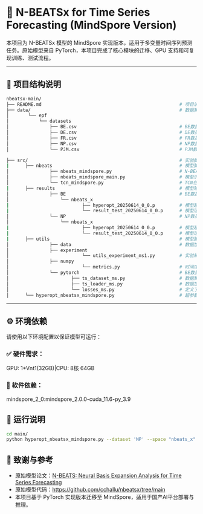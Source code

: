 # 🧠 N-BEATSx for Time Series Forecasting (MindSpore Version)

本项目为 N-BEATSx 模型的 MindSpore 实现版本，适用于多变量时间序列预测任务。原始模型来自 PyTorch，本项目完成了核心模块的迁移、GPU 支持和可复现训练、测试流程。

---

## 📁 项目结构说明

```bash
nbeatsx-main/
├── README.md                                                   # 项目说明文档（当前文件）
├── data/                                                       # 数据集文件目录
│       └── epf                
│           └── datasets                
│               ├── BE.csv                                      # BE数据集
│               ├── DE.csv                                      # DE数据集
│               ├── FR.csv                                      # FR数据集
│               ├── NP.csv                                      # NP数据集
│               └── PJM.csv                                     # PJM数据集

├── src/                                                        # 实验脚本目录
|      ├── nbeats                                               # 模型脚本目录
│               ├── nbeats_mindspore.py                         # N-BEATS 模型的 MindSpore 实现（核心结构模块）  
│               ├── nbeats_mindspore_main.py                    # 模型训练/预测的主运行脚本，封装高层逻辑接口
│               └── tcn_mindspore.py                            # TCN在 MindSpore 中的实现，用于 exogenous 模块
|      ├── results                                              # 模型输出结果目录
│               ├── BE                                          # BE数据集结果目录 
│                   └── nbeats_x 
|                           ├── hyperopt_20250614_0_0.p         # 模型超参输出结果
|                           └── result_test_20250614_0_0.p      # 模型运行结果    
│               └── NP                                          # NP数据集结果目录 
│                   └── nbeats_x 
|                           ├── hyperopt_20250614_0_0.p         # 模型超参输出结果
|                           └── result_test_20250614_0_0.p      # 模型运行结果
|      ├── utils                                                # 模型脚本目录
│               ├── data                                        # 数据加载与管理的底层支持模块 
│               ├── experiment            
│                           └── utils_experiment_ms1.py         # 实验辅助函数（训练/测试流程、指标计算）
│               ├── numpy                  
│                           └── metrics.py                      # 时间序列预测模型的误差评估指标 
│               └── pytorch                                     # BE数据集结果目录 
│                       ├── ts_dataset_ms.py                    # 数据集封装模块（滑窗处理）
│                       ├── ts_loader_ms.py                     # 数据加载器（MindSpore Dataset）
│                       └── losses_ms.py                        # 定义了基于 MindSpore 的时间序列预测损失函数
│      └── hyperopt_nbeatsx_mindspore.py                        # 超参数搜索脚本（基于 Hyperopt）
```

---

## ⚙️ 环境依赖

请使用以下环境配置以保证模型可运行：

### ✅ 硬件需求：

GPU: 1*Vnt1(32GB)|CPU: 8核 64GB

### 🧪 软件依赖：

mindspore_2_0:mindspore_2.0.0-cuda_11.6-py_3.9

## 🚀 运行说明

```bash
cd main/
python hyperopt_nbeatsx_mindspore.py --dataset 'NP' --space "nbeats_x" --data_augmentation 0 --random_validation 0 --n_val_weeks 52 --hyperopt_iters 2 --experiment_id "20250614_0_0"
```


## 📌 致谢与参考

- 原始模型论文：[N-BEATS: Neural Basis Expansion Analysis for Time Series Forecasting](https://arxiv.org/abs/1905.10437)
- 原始模型代码：https://github.com/cchallu/nbeatsx/tree/main
- 本项目基于 PyTorch 实现版本迁移至 MindSpore，适用于国产AI平台部署与推理。
